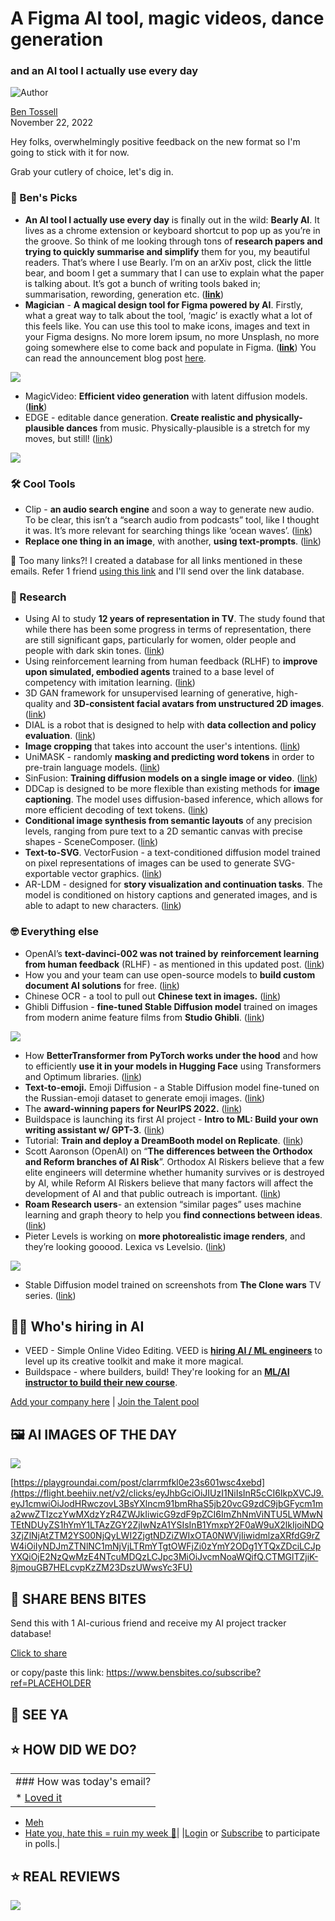 # A Figma AI tool, magic videos, dance generation

### and an AI tool I actually use every day

![Author](https://media.beehiiv.com/cdn-cgi/image/format=auto,onerror=redirect/uploads/user/profile_picture/fc858b4d-39e3-4be1-abf4-2b55504e21a2/thumb_uJ4UYake_400x400.jpg)

[Ben Tossell](https://www.twitter.com/bentossell)  
November 22, 2022

Hey folks, overwhelmingly positive feedback on the new format so I'm going to stick with it for now.

Grab your cutlery of choice, let's dig in.

### **🤌 Ben's Picks**

* **An AI tool I actually use every day** is finally out in the wild: **Bearly AI**. It lives as a chrome extension or keyboard shortcut to pop up as you’re in the groove. So think of me looking through tons of **research papers and trying to quickly summarise and simplify** them for you, my beautiful readers. That’s where I use Bearly. I’m on an arXiv post, click the little bear, and boom I get a summary that I can use to explain what the paper is talking about. It’s got a bunch of writing tools baked in; summarisation, rewording, generation etc. ([<u>**link**</u>](https://flight.beehiiv.net/v2/clicks/eyJhbGciOiJIUzI1NiIsInR5cCI6IkpXVCJ9.eyJ1cmwiOiJodHRwczovL2JlYXJseS5haS8iLCJwb3N0X2lkIjoiZmE2ZWI1NTktYzA1MS00NTJlLWFiZjUtMDNkZjZmMjA3MDVhIiwicHVibGljYXRpb25faWQiOiI0NDdmNmU2MC1lMzZhLTQ2NDItYjZmOC00NmJlYjE5MDQ1ZWMiLCJ2aXNpdF90b2tlbiI6IjI0MmZlM2U0LWY2NWMtNGZhOC05YWNmLTNiZjY4ODVhNDFkNyIsImlhdCI6MTY3NDAzMTg1Ny4wNDIsImlzcyI6Im9yY2hpZCJ9._gJflrYuD4i46s8x13YBUJtzxobc9b_TBpi51HpJ0JM))
* **Magician** - **A magical design tool for Figma powered by AI**. Firstly, what a great way to talk about the tool, ‘magic’ is exactly what a lot of this feels like. You can use this tool to make icons, images and text in your Figma designs. No more lorem ipsum, no more Unsplash, no more going somewhere else to come back and populate in Figma. ([<u>**link**</u>](https://flight.beehiiv.net/v2/clicks/eyJhbGciOiJIUzI1NiIsInR5cCI6IkpXVCJ9.eyJ1cmwiOiJodHRwczovL21hZ2ljaWFuLmRlc2lnbi8iLCJwb3N0X2lkIjoiZmE2ZWI1NTktYzA1MS00NTJlLWFiZjUtMDNkZjZmMjA3MDVhIiwicHVibGljYXRpb25faWQiOiI0NDdmNmU2MC1lMzZhLTQ2NDItYjZmOC00NmJlYjE5MDQ1ZWMiLCJ2aXNpdF90b2tlbiI6IjI0MmZlM2U0LWY2NWMtNGZhOC05YWNmLTNiZjY4ODVhNDFkNyIsImlhdCI6MTY3NDAzMTg1Ny4wNDIsImlzcyI6Im9yY2hpZCJ9.S41aGWNDNKF1pgpeH20xgkhs7tC6NSqC02zPJxMqYvQ)) You can read the announcement blog post [<u>here</u>](https://flight.beehiiv.net/v2/clicks/eyJhbGciOiJIUzI1NiIsInR5cCI6IkpXVCJ9.eyJ1cmwiOiJodHRwczovL2Jsb2cuZGlhZ3JhbS5jb20vcC9pbnRyb2R1Y2luZy1tYWdpY2lhbiIsInBvc3RfaWQiOiJmYTZlYjU1OS1jMDUxLTQ1MmUtYWJmNS0wM2RmNmYyMDcwNWEiLCJwdWJsaWNhdGlvbl9pZCI6IjQ0N2Y2ZTYwLWUzNmEtNDY0Mi1iNmY4LTQ2YmViMTkwNDVlYyIsInZpc2l0X3Rva2VuIjoiMjQyZmUzZTQtZjY1Yy00ZmE4LTlhY2YtM2JmNjg4NWE0MWQ3IiwiaWF0IjoxNjc0MDMxODU3LjA0MiwiaXNzIjoib3JjaGlkIn0.3nxMpgCCRy0Hb3jHLVbrYlmUrZAQMqJvszQNw2pryEc).

![](https://media.beehiiv.com/cdn-cgi/image/format=auto,onerror=redirect/uploads/asset/file/e1196f41-111c-46cb-a402-cc75b9025b65/magic-icon.gif)

* MagicVideo: **Efficient video generation** with latent diffusion models. ([<u>**link**</u>](https://flight.beehiiv.net/v2/clicks/eyJhbGciOiJIUzI1NiIsInR5cCI6IkpXVCJ9.eyJ1cmwiOiJodHRwczovL21hZ2ljdmlkZW8uZ2l0aHViLmlvLyIsInBvc3RfaWQiOiJmYTZlYjU1OS1jMDUxLTQ1MmUtYWJmNS0wM2RmNmYyMDcwNWEiLCJwdWJsaWNhdGlvbl9pZCI6IjQ0N2Y2ZTYwLWUzNmEtNDY0Mi1iNmY4LTQ2YmViMTkwNDVlYyIsInZpc2l0X3Rva2VuIjoiMjQyZmUzZTQtZjY1Yy00ZmE4LTlhY2YtM2JmNjg4NWE0MWQ3IiwiaWF0IjoxNjc0MDMxODU3LjA0MiwiaXNzIjoib3JjaGlkIn0.sHe6DOU6Qwh_qIBvQn6wUi2Eo7pXt_OjwLaSGyqOiMo))
* EDGE - editable dance generation. **Create realistic and physically-plausible dances** from music. Physically-plausible is a stretch for my moves, but still! ([<u>link</u>](https://flight.beehiiv.net/v2/clicks/eyJhbGciOiJIUzI1NiIsInR5cCI6IkpXVCJ9.eyJ1cmwiOiJodHRwczovL2VkZ2UtZGFuY2UuZ2l0aHViLmlvLyIsInBvc3RfaWQiOiJmYTZlYjU1OS1jMDUxLTQ1MmUtYWJmNS0wM2RmNmYyMDcwNWEiLCJwdWJsaWNhdGlvbl9pZCI6IjQ0N2Y2ZTYwLWUzNmEtNDY0Mi1iNmY4LTQ2YmViMTkwNDVlYyIsInZpc2l0X3Rva2VuIjoiMjQyZmUzZTQtZjY1Yy00ZmE4LTlhY2YtM2JmNjg4NWE0MWQ3IiwiaWF0IjoxNjc0MDMxODU3LjA0MiwiaXNzIjoib3JjaGlkIn0.XsggyOOOaPtmVLOExQ5nlulEAHf9uj40W5C39PSzXpo))

![](https://media.beehiiv.com/cdn-cgi/image/format=auto,onerror=redirect/uploads/asset/file/5fe3a97a-de34-48d2-a72a-be87141afb36/ezgif.com-gif-maker__30_.gif)

### **🛠️ Cool Tools**

* Clip - **an audio search engine** and soon a way to generate new audio. To be clear, this isn’t a “search audio from podcasts” tool, like I thought it was. It’s more relevant for searching things like ‘ocean waves’. ([<u>link</u>](https://flight.beehiiv.net/v2/clicks/eyJhbGciOiJIUzI1NiIsInR5cCI6IkpXVCJ9.eyJ1cmwiOiJodHRwczovL3d3dy5jbGlwLmF1ZGlvLyIsInBvc3RfaWQiOiJmYTZlYjU1OS1jMDUxLTQ1MmUtYWJmNS0wM2RmNmYyMDcwNWEiLCJwdWJsaWNhdGlvbl9pZCI6IjQ0N2Y2ZTYwLWUzNmEtNDY0Mi1iNmY4LTQ2YmViMTkwNDVlYyIsInZpc2l0X3Rva2VuIjoiMjQyZmUzZTQtZjY1Yy00ZmE4LTlhY2YtM2JmNjg4NWE0MWQ3IiwiaWF0IjoxNjc0MDMxODU3LjA0MiwiaXNzIjoib3JjaGlkIn0.dPosBOthE_mXUAd2Svb4QgpLjDhREZYXEoPbZFVMHQY))
* **Replace one thing in an image**, with another, **using text-prompts**. ([<u>link</u>](https://flight.beehiiv.net/v2/clicks/eyJhbGciOiJIUzI1NiIsInR5cCI6IkpXVCJ9.eyJ1cmwiOiJodHRwczovL2h1Z2dpbmdmYWNlLmNvL3NwYWNlcy9uaWVsc3IvdGV4dC1iYXNlZC1pbnBhaW50aW5nIiwicG9zdF9pZCI6ImZhNmViNTU5LWMwNTEtNDUyZS1hYmY1LTAzZGY2ZjIwNzA1YSIsInB1YmxpY2F0aW9uX2lkIjoiNDQ3ZjZlNjAtZTM2YS00NjQyLWI2ZjgtNDZiZWIxOTA0NWVjIiwidmlzaXRfdG9rZW4iOiIyNDJmZTNlNC1mNjVjLTRmYTgtOWFjZi0zYmY2ODg1YTQxZDciLCJpYXQiOjE2NzQwMzE4NTcuMDQyLCJpc3MiOiJvcmNoaWQifQ.UBJa3mfF85huFjS_1vUONp30tC3k6JXtF40MoP-MMoM))

👋 Too many links?! I created a database for all links mentioned in these emails. Refer 1 friend [using this link](https://flight.beehiiv.net/v2/clicks/eyJhbGciOiJIUzI1NiIsInR5cCI6IkpXVCJ9.eyJ1cmwiOiJodHRwczovL3d3dy5iZW5zYml0ZXMuY28vc3Vic2NyaWJlP3JlZj1QTEFDRUhPTERFUiIsInBvc3RfaWQiOiJmYTZlYjU1OS1jMDUxLTQ1MmUtYWJmNS0wM2RmNmYyMDcwNWEiLCJwdWJsaWNhdGlvbl9pZCI6IjQ0N2Y2ZTYwLWUzNmEtNDY0Mi1iNmY4LTQ2YmViMTkwNDVlYyIsInZpc2l0X3Rva2VuIjoiMjQyZmUzZTQtZjY1Yy00ZmE4LTlhY2YtM2JmNjg4NWE0MWQ3IiwiaWF0IjoxNjc0MDMxODU3LjA0MiwiaXNzIjoib3JjaGlkIn0.ldX7w_c7jvjUiMP9SVGs-TUgqMNJFQiBLeCQKlTw9qk) and I'll send over the link database.

### **🔬 Research**

* Using AI to study **12 years of representation in TV**. The study found that while there has been some progress in terms of representation, there are still significant gaps, particularly for women, older people and people with dark skin tones. ([<u>link</u>](https://flight.beehiiv.net/v2/clicks/eyJhbGciOiJIUzI1NiIsInR5cCI6IkpXVCJ9.eyJ1cmwiOiJodHRwczovL2Jsb2cuZ29vZ2xlL3RlY2hub2xvZ3kvYWkvdXNpbmctYWktdG8tc3R1ZHktMTIteWVhcnMtb2YtcmVwcmVzZW50YXRpb24taW4tdHYvIiwicG9zdF9pZCI6ImZhNmViNTU5LWMwNTEtNDUyZS1hYmY1LTAzZGY2ZjIwNzA1YSIsInB1YmxpY2F0aW9uX2lkIjoiNDQ3ZjZlNjAtZTM2YS00NjQyLWI2ZjgtNDZiZWIxOTA0NWVjIiwidmlzaXRfdG9rZW4iOiIyNDJmZTNlNC1mNjVjLTRmYTgtOWFjZi0zYmY2ODg1YTQxZDciLCJpYXQiOjE2NzQwMzE4NTcuMDQyLCJpc3MiOiJvcmNoaWQifQ.F5VSPRCeP4hMue2mWg9uCCxUE7xrNtR3PbMKBQm75vQ))
* Using reinforcement learning from human feedback (RLHF) to **improve upon simulated, embodied agents** trained to a base level of competency with imitation learning. ([<u>link</u>](https://flight.beehiiv.net/v2/clicks/eyJhbGciOiJIUzI1NiIsInR5cCI6IkpXVCJ9.eyJ1cmwiOiJodHRwczovL2FyeGl2Lm9yZy9hYnMvMjIxMS4xMTYwMiIsInBvc3RfaWQiOiJmYTZlYjU1OS1jMDUxLTQ1MmUtYWJmNS0wM2RmNmYyMDcwNWEiLCJwdWJsaWNhdGlvbl9pZCI6IjQ0N2Y2ZTYwLWUzNmEtNDY0Mi1iNmY4LTQ2YmViMTkwNDVlYyIsInZpc2l0X3Rva2VuIjoiMjQyZmUzZTQtZjY1Yy00ZmE4LTlhY2YtM2JmNjg4NWE0MWQ3IiwiaWF0IjoxNjc0MDMxODU3LjA0MiwiaXNzIjoib3JjaGlkIn0.GACaEBnSFVZB3N95Id2mTiXDkauJr1DlIqsdlmuBrjI))
* 3D GAN framework for unsupervised learning of generative, high-quality and **3D-consistent facial avatars from unstructured 2D images**. ([<u>link</u>](https://flight.beehiiv.net/v2/clicks/eyJhbGciOiJIUzI1NiIsInR5cCI6IkpXVCJ9.eyJ1cmwiOiJodHRwczovL21ydG9ybmFkbzI0LmdpdGh1Yi5pby9OZXh0M0QvIiwicG9zdF9pZCI6ImZhNmViNTU5LWMwNTEtNDUyZS1hYmY1LTAzZGY2ZjIwNzA1YSIsInB1YmxpY2F0aW9uX2lkIjoiNDQ3ZjZlNjAtZTM2YS00NjQyLWI2ZjgtNDZiZWIxOTA0NWVjIiwidmlzaXRfdG9rZW4iOiIyNDJmZTNlNC1mNjVjLTRmYTgtOWFjZi0zYmY2ODg1YTQxZDciLCJpYXQiOjE2NzQwMzE4NTcuMDQyLCJpc3MiOiJvcmNoaWQifQ.5Ptb1pWwejL0UDKi3qPNpZ5RaDTqsZfKch7gGwkUxJ4))
* DIAL is a robot that is designed to help with **data collection and policy evaluation**. ([<u>link</u>](https://flight.beehiiv.net/v2/clicks/eyJhbGciOiJIUzI1NiIsInR5cCI6IkpXVCJ9.eyJ1cmwiOiJodHRwczovL2luc3RydWN0aW9uYXVnbWVudGF0aW9uLmdpdGh1Yi5pby8iLCJwb3N0X2lkIjoiZmE2ZWI1NTktYzA1MS00NTJlLWFiZjUtMDNkZjZmMjA3MDVhIiwicHVibGljYXRpb25faWQiOiI0NDdmNmU2MC1lMzZhLTQ2NDItYjZmOC00NmJlYjE5MDQ1ZWMiLCJ2aXNpdF90b2tlbiI6IjI0MmZlM2U0LWY2NWMtNGZhOC05YWNmLTNiZjY4ODVhNDFkNyIsImlhdCI6MTY3NDAzMTg1Ny4wNDIsImlzcyI6Im9yY2hpZCJ9.YVKlJzBKVZPwUCwa82mJ1NmbAzqpzDklwzdTEMYOyyY))
* **Image cropping** that takes into account the user's intentions. ([<u>link</u>](https://flight.beehiiv.net/v2/clicks/eyJhbGciOiJIUzI1NiIsInR5cCI6IkpXVCJ9.eyJ1cmwiOiJodHRwczovL2FyeGl2Lm9yZy9hYnMvMjIxMS4xMTQ5MiIsInBvc3RfaWQiOiJmYTZlYjU1OS1jMDUxLTQ1MmUtYWJmNS0wM2RmNmYyMDcwNWEiLCJwdWJsaWNhdGlvbl9pZCI6IjQ0N2Y2ZTYwLWUzNmEtNDY0Mi1iNmY4LTQ2YmViMTkwNDVlYyIsInZpc2l0X3Rva2VuIjoiMjQyZmUzZTQtZjY1Yy00ZmE4LTlhY2YtM2JmNjg4NWE0MWQ3IiwiaWF0IjoxNjc0MDMxODU3LjA0MiwiaXNzIjoib3JjaGlkIn0.5bWQ2FS22zAZ6cyQ_KxGtIugSDvnqrr5kwx6wLre-Lg))
* UniMASK - randomly **masking and predicting word tokens** in order to pre-train language models. ([<u>link</u>](https://flight.beehiiv.net/v2/clicks/eyJhbGciOiJIUzI1NiIsInR5cCI6IkpXVCJ9.eyJ1cmwiOiJodHRwczovL2FyeGl2Lm9yZy9hYnMvMjIxMS4xMDg2OSIsInBvc3RfaWQiOiJmYTZlYjU1OS1jMDUxLTQ1MmUtYWJmNS0wM2RmNmYyMDcwNWEiLCJwdWJsaWNhdGlvbl9pZCI6IjQ0N2Y2ZTYwLWUzNmEtNDY0Mi1iNmY4LTQ2YmViMTkwNDVlYyIsInZpc2l0X3Rva2VuIjoiMjQyZmUzZTQtZjY1Yy00ZmE4LTlhY2YtM2JmNjg4NWE0MWQ3IiwiaWF0IjoxNjc0MDMxODU3LjA0MiwiaXNzIjoib3JjaGlkIn0.TiVU2QFCOWS7VIuncGYogO5Lm_o8lwrPbxvRCq3uDrI))
* SinFusion: **Training diffusion models on a single image or video**. ([<u>link</u>](https://flight.beehiiv.net/v2/clicks/eyJhbGciOiJIUzI1NiIsInR5cCI6IkpXVCJ9.eyJ1cmwiOiJodHRwczovL3lhbml2bmlrLmdpdGh1Yi5pby9zaW5mdXNpb24vIiwicG9zdF9pZCI6ImZhNmViNTU5LWMwNTEtNDUyZS1hYmY1LTAzZGY2ZjIwNzA1YSIsInB1YmxpY2F0aW9uX2lkIjoiNDQ3ZjZlNjAtZTM2YS00NjQyLWI2ZjgtNDZiZWIxOTA0NWVjIiwidmlzaXRfdG9rZW4iOiIyNDJmZTNlNC1mNjVjLTRmYTgtOWFjZi0zYmY2ODg1YTQxZDciLCJpYXQiOjE2NzQwMzE4NTcuMDQyLCJpc3MiOiJvcmNoaWQifQ.hnMA5W04m_gSJcdbz02oQyutWkbQWif7jLtLw9kWBp4))
* DDCap is designed to be more flexible than existing methods for **image captioning**. The model uses diffusion-based inference, which allows for more efficient decoding of text tokens. ([<u>link</u>](https://flight.beehiiv.net/v2/clicks/eyJhbGciOiJIUzI1NiIsInR5cCI6IkpXVCJ9.eyJ1cmwiOiJodHRwczovL2FyeGl2Lm9yZy9hYnMvMjIxMS4xMTY5NCIsInBvc3RfaWQiOiJmYTZlYjU1OS1jMDUxLTQ1MmUtYWJmNS0wM2RmNmYyMDcwNWEiLCJwdWJsaWNhdGlvbl9pZCI6IjQ0N2Y2ZTYwLWUzNmEtNDY0Mi1iNmY4LTQ2YmViMTkwNDVlYyIsInZpc2l0X3Rva2VuIjoiMjQyZmUzZTQtZjY1Yy00ZmE4LTlhY2YtM2JmNjg4NWE0MWQ3IiwiaWF0IjoxNjc0MDMxODU3LjA0MiwiaXNzIjoib3JjaGlkIn0.9N3F1DFlzI5O9exEczVlBreQKnW9xLAKOqepZdRAhTo))
* **Conditional image synthesis from semantic layouts** of any precision levels, ranging from pure text to a 2D semantic canvas with precise shapes - SceneComposer. ([<u>link</u>](https://flight.beehiiv.net/v2/clicks/eyJhbGciOiJIUzI1NiIsInR5cCI6IkpXVCJ9.eyJ1cmwiOiJodHRwczovL3plbmd5dS5tZS9zY2VuZWMvIiwicG9zdF9pZCI6ImZhNmViNTU5LWMwNTEtNDUyZS1hYmY1LTAzZGY2ZjIwNzA1YSIsInB1YmxpY2F0aW9uX2lkIjoiNDQ3ZjZlNjAtZTM2YS00NjQyLWI2ZjgtNDZiZWIxOTA0NWVjIiwidmlzaXRfdG9rZW4iOiIyNDJmZTNlNC1mNjVjLTRmYTgtOWFjZi0zYmY2ODg1YTQxZDciLCJpYXQiOjE2NzQwMzE4NTcuMDQyLCJpc3MiOiJvcmNoaWQifQ.p06nU3ls13Ds6D_FZgEa68euWsg4xbjy3d5Ton1qcAg))
* **Text-to-SVG**. VectorFusion - a text-conditioned diffusion model trained on pixel representations of images can be used to generate SVG-exportable vector graphics. ([<u>link</u>](https://flight.beehiiv.net/v2/clicks/eyJhbGciOiJIUzI1NiIsInR5cCI6IkpXVCJ9.eyJ1cmwiOiJodHRwczovL2FqYXlqLmNvbS92ZWN0b3JmdXNpb24iLCJwb3N0X2lkIjoiZmE2ZWI1NTktYzA1MS00NTJlLWFiZjUtMDNkZjZmMjA3MDVhIiwicHVibGljYXRpb25faWQiOiI0NDdmNmU2MC1lMzZhLTQ2NDItYjZmOC00NmJlYjE5MDQ1ZWMiLCJ2aXNpdF90b2tlbiI6IjI0MmZlM2U0LWY2NWMtNGZhOC05YWNmLTNiZjY4ODVhNDFkNyIsImlhdCI6MTY3NDAzMTg1Ny4wNDMsImlzcyI6Im9yY2hpZCJ9.EvHSZ2Nkgtttr_oMHdKCQu7VmrU8g6N-XReLmY5d25s))
* AR-LDM - designed for **story visualization and continuation tasks**. The model is conditioned on history captions and generated images, and is able to adapt to new characters. ([<u>link</u>](https://flight.beehiiv.net/v2/clicks/eyJhbGciOiJIUzI1NiIsInR5cCI6IkpXVCJ9.eyJ1cmwiOiJodHRwczovL2FyeGl2Lm9yZy9hYnMvMjIxMS4xMDk1MCIsInBvc3RfaWQiOiJmYTZlYjU1OS1jMDUxLTQ1MmUtYWJmNS0wM2RmNmYyMDcwNWEiLCJwdWJsaWNhdGlvbl9pZCI6IjQ0N2Y2ZTYwLWUzNmEtNDY0Mi1iNmY4LTQ2YmViMTkwNDVlYyIsInZpc2l0X3Rva2VuIjoiMjQyZmUzZTQtZjY1Yy00ZmE4LTlhY2YtM2JmNjg4NWE0MWQ3IiwiaWF0IjoxNjc0MDMxODU3LjA0MywiaXNzIjoib3JjaGlkIn0.uPjtRBN4RxGxEEEpg6Qwk5uyEMZWbYJdH_WWCaS6Oss))

### **🤓 Everything else**

* OpenAI’s **text-davinci-002 was not trained by** **reinforcement learning from human feedback** (RLHF) - as mentioned in this updated post. ([<u>link</u>](https://flight.beehiiv.net/v2/clicks/eyJhbGciOiJIUzI1NiIsInR5cCI6IkpXVCJ9.eyJ1cmwiOiJodHRwczovL3d3dy5sZXNzd3JvbmcuY29tL3Bvc3RzL3Q5c3Z2TlBObUZmNVFhM1RBL215c3Rlcmllcy1vZi1tb2RlLWNvbGxhcHNlIiwicG9zdF9pZCI6ImZhNmViNTU5LWMwNTEtNDUyZS1hYmY1LTAzZGY2ZjIwNzA1YSIsInB1YmxpY2F0aW9uX2lkIjoiNDQ3ZjZlNjAtZTM2YS00NjQyLWI2ZjgtNDZiZWIxOTA0NWVjIiwidmlzaXRfdG9rZW4iOiIyNDJmZTNlNC1mNjVjLTRmYTgtOWFjZi0zYmY2ODg1YTQxZDciLCJpYXQiOjE2NzQwMzE4NTcuMDQzLCJpc3MiOiJvcmNoaWQifQ.0plRmuxsk70tQ_MHVpyqe1PoXbb9QJYlKtlvv68mt4w))
* How you and your team can use open-source models to **build custom document AI solutions** for free. ([<u>link</u>](https://flight.beehiiv.net/v2/clicks/eyJhbGciOiJIUzI1NiIsInR5cCI6IkpXVCJ9.eyJ1cmwiOiJodHRwczovL2h1Z2dpbmdmYWNlLmNvL2Jsb2cvZG9jdW1lbnQtYWkiLCJwb3N0X2lkIjoiZmE2ZWI1NTktYzA1MS00NTJlLWFiZjUtMDNkZjZmMjA3MDVhIiwicHVibGljYXRpb25faWQiOiI0NDdmNmU2MC1lMzZhLTQ2NDItYjZmOC00NmJlYjE5MDQ1ZWMiLCJ2aXNpdF90b2tlbiI6IjI0MmZlM2U0LWY2NWMtNGZhOC05YWNmLTNiZjY4ODVhNDFkNyIsImlhdCI6MTY3NDAzMTg1Ny4wNDMsImlzcyI6Im9yY2hpZCJ9.91BkkSiAdPpCCQR71ddrNKRca2mNtZx450w5xSKyxtI))
* Chinese OCR - a tool to pull out **Chinese text in images.** ([<u>link</u>](https://flight.beehiiv.net/v2/clicks/eyJhbGciOiJIUzI1NiIsInR5cCI6IkpXVCJ9.eyJ1cmwiOiJodHRwczovL2h1Z2dpbmdmYWNlLmNvL3NwYWNlcy9PRkEtU3lzL09GQS1PQ1IiLCJwb3N0X2lkIjoiZmE2ZWI1NTktYzA1MS00NTJlLWFiZjUtMDNkZjZmMjA3MDVhIiwicHVibGljYXRpb25faWQiOiI0NDdmNmU2MC1lMzZhLTQ2NDItYjZmOC00NmJlYjE5MDQ1ZWMiLCJ2aXNpdF90b2tlbiI6IjI0MmZlM2U0LWY2NWMtNGZhOC05YWNmLTNiZjY4ODVhNDFkNyIsImlhdCI6MTY3NDAzMTg1Ny4wNDMsImlzcyI6Im9yY2hpZCJ9.r1D0GiYLZdfyYFHmNt4klCMJHqt6Zm2cAKg2QK8ftpo))
* Ghibli Diffusion - **fine-tuned Stable Diffusion model** trained on images from modern anime feature films from **Studio Ghibli**. ([<u>link</u>](https://flight.beehiiv.net/v2/clicks/eyJhbGciOiJIUzI1NiIsInR5cCI6IkpXVCJ9.eyJ1cmwiOiJodHRwczovL2h1Z2dpbmdmYWNlLmNvL25pdHJvc29ja2UvR2hpYmxpLURpZmZ1c2lvbiIsInBvc3RfaWQiOiJmYTZlYjU1OS1jMDUxLTQ1MmUtYWJmNS0wM2RmNmYyMDcwNWEiLCJwdWJsaWNhdGlvbl9pZCI6IjQ0N2Y2ZTYwLWUzNmEtNDY0Mi1iNmY4LTQ2YmViMTkwNDVlYyIsInZpc2l0X3Rva2VuIjoiMjQyZmUzZTQtZjY1Yy00ZmE4LTlhY2YtM2JmNjg4NWE0MWQ3IiwiaWF0IjoxNjc0MDMxODU3LjA0MywiaXNzIjoib3JjaGlkIn0.PMZfyqktxIMq9h9vjltiMI8myVoAve-5ipEmy0hgFLY))

![](https://media.beehiiv.com/cdn-cgi/image/format=auto,onerror=redirect/uploads/asset/file/57b98e2e-7acb-4d3e-b21e-8dd0b059c094/ghibli-diffusion-samples-03s.jpg)

* How **BetterTransformer from PyTorch works under the hood** and how to efficiently **use it in your models in Hugging Face** using Transformers and Optimum libraries. ([<u>link</u>](https://flight.beehiiv.net/v2/clicks/eyJhbGciOiJIUzI1NiIsInR5cCI6IkpXVCJ9.eyJ1cmwiOiJodHRwczovL21lZGl1bS5jb20vcHl0b3JjaC9iZXR0ZXJ0cmFuc2Zvcm1lci1vdXQtb2YtdGhlLWJveC1wZXJmb3JtYW5jZS1mb3ItaHVnZ2luZ2ZhY2UtdHJhbnNmb3JtZXJzLTNmYmUyN2Q1MGFiMiIsInBvc3RfaWQiOiJmYTZlYjU1OS1jMDUxLTQ1MmUtYWJmNS0wM2RmNmYyMDcwNWEiLCJwdWJsaWNhdGlvbl9pZCI6IjQ0N2Y2ZTYwLWUzNmEtNDY0Mi1iNmY4LTQ2YmViMTkwNDVlYyIsInZpc2l0X3Rva2VuIjoiMjQyZmUzZTQtZjY1Yy00ZmE4LTlhY2YtM2JmNjg4NWE0MWQ3IiwiaWF0IjoxNjc0MDMxODU3LjA0MywiaXNzIjoib3JjaGlkIn0.Ky1MrJ_itGKmuthL30EbC9l1_aUzOkB-bqoyGL1EgAw))
* **Text-to-emoji.** Emoji Diffusion - a Stable Diffusion model fine-tuned on the Russian-emoji dataset to generate emoji images. ([<u>link</u>](https://flight.beehiiv.net/v2/clicks/eyJhbGciOiJIUzI1NiIsInR5cCI6IkpXVCJ9.eyJ1cmwiOiJodHRwczovL2h1Z2dpbmdmYWNlLmNvL3ZhbGhhbGxhL2Vtb2ppLWRpZmZ1c2lvbj90ZXh0PWErc25haWwrc2hhcGVkK2hhcnArZW1vamkiLCJwb3N0X2lkIjoiZmE2ZWI1NTktYzA1MS00NTJlLWFiZjUtMDNkZjZmMjA3MDVhIiwicHVibGljYXRpb25faWQiOiI0NDdmNmU2MC1lMzZhLTQ2NDItYjZmOC00NmJlYjE5MDQ1ZWMiLCJ2aXNpdF90b2tlbiI6IjI0MmZlM2U0LWY2NWMtNGZhOC05YWNmLTNiZjY4ODVhNDFkNyIsImlhdCI6MTY3NDAzMTg1Ny4wNDMsImlzcyI6Im9yY2hpZCJ9.q3xpSamZkReiMLk895wgfTGe42jJbQrKSMyAPvtp-hM))
* The **award-winning papers for NeurIPS 2022.** ([<u>link</u>](https://flight.beehiiv.net/v2/clicks/eyJhbGciOiJIUzI1NiIsInR5cCI6IkpXVCJ9.eyJ1cmwiOiJodHRwczovL2Jsb2cubmV1cmlwcy5jYy8yMDIyLzExLzIxL2Fubm91bmNpbmctdGhlLW5ldXJpcHMtMjAyMi1hd2FyZHMvIiwicG9zdF9pZCI6ImZhNmViNTU5LWMwNTEtNDUyZS1hYmY1LTAzZGY2ZjIwNzA1YSIsInB1YmxpY2F0aW9uX2lkIjoiNDQ3ZjZlNjAtZTM2YS00NjQyLWI2ZjgtNDZiZWIxOTA0NWVjIiwidmlzaXRfdG9rZW4iOiIyNDJmZTNlNC1mNjVjLTRmYTgtOWFjZi0zYmY2ODg1YTQxZDciLCJpYXQiOjE2NzQwMzE4NTcuMDQzLCJpc3MiOiJvcmNoaWQifQ.GEy5P-t3C45dbpOjcEgU2RnrNaAq7RqK80aADbfSM1g))
* Buildspace is launching its first AI project - **Intro to ML: Build your own writing assistant w/ GPT-3**. ([<u>link</u>](https://flight.beehiiv.net/v2/clicks/eyJhbGciOiJIUzI1NiIsInR5cCI6IkpXVCJ9.eyJ1cmwiOiJodHRwczovL2J1aWxkc3BhY2Uuc28vYnVpbGRzL2FpLXdyaXRlciIsInBvc3RfaWQiOiJmYTZlYjU1OS1jMDUxLTQ1MmUtYWJmNS0wM2RmNmYyMDcwNWEiLCJwdWJsaWNhdGlvbl9pZCI6IjQ0N2Y2ZTYwLWUzNmEtNDY0Mi1iNmY4LTQ2YmViMTkwNDVlYyIsInZpc2l0X3Rva2VuIjoiMjQyZmUzZTQtZjY1Yy00ZmE4LTlhY2YtM2JmNjg4NWE0MWQ3IiwiaWF0IjoxNjc0MDMxODU3LjA0MywiaXNzIjoib3JjaGlkIn0.kbOvekeHjASLyFOerNQ8t9Cga4wfXRB6uVuiCmFn2k0))
* Tutorial: **Train and deploy a DreamBooth model on Replicate**. ([<u>link</u>](https://flight.beehiiv.net/v2/clicks/eyJhbGciOiJIUzI1NiIsInR5cCI6IkpXVCJ9.eyJ1cmwiOiJodHRwczovL3JlcGxpY2F0ZS5jb20vYmxvZy9kcmVhbWJvb3RoLWFwaSIsInBvc3RfaWQiOiJmYTZlYjU1OS1jMDUxLTQ1MmUtYWJmNS0wM2RmNmYyMDcwNWEiLCJwdWJsaWNhdGlvbl9pZCI6IjQ0N2Y2ZTYwLWUzNmEtNDY0Mi1iNmY4LTQ2YmViMTkwNDVlYyIsInZpc2l0X3Rva2VuIjoiMjQyZmUzZTQtZjY1Yy00ZmE4LTlhY2YtM2JmNjg4NWE0MWQ3IiwiaWF0IjoxNjc0MDMxODU3LjA0MywiaXNzIjoib3JjaGlkIn0.pdXX7FqGEE7XeQlsKvltns74XDVseug2sEY00jsABqU))
* Scott Aaronson (OpenAI) on “**The differences between the Orthodox and Reform branches of AI Risk**”. Orthodox AI Riskers believe that a few elite engineers will determine whether humanity survives or is destroyed by AI, while Reform AI Riskers believe that many factors will affect the development of AI and that public outreach is important. ([<u>link</u>](https://flight.beehiiv.net/v2/clicks/eyJhbGciOiJIUzI1NiIsInR5cCI6IkpXVCJ9.eyJ1cmwiOiJodHRwczovL3Njb3R0YWFyb25zb24uYmxvZy8_cD02ODIxIiwicG9zdF9pZCI6ImZhNmViNTU5LWMwNTEtNDUyZS1hYmY1LTAzZGY2ZjIwNzA1YSIsInB1YmxpY2F0aW9uX2lkIjoiNDQ3ZjZlNjAtZTM2YS00NjQyLWI2ZjgtNDZiZWIxOTA0NWVjIiwidmlzaXRfdG9rZW4iOiIyNDJmZTNlNC1mNjVjLTRmYTgtOWFjZi0zYmY2ODg1YTQxZDciLCJpYXQiOjE2NzQwMzE4NTcuMDQzLCJpc3MiOiJvcmNoaWQifQ.KLEJL1--wTUYI_Z5xJ6bwL8CC3huI5D-C2j9aOfTpag))
* **Roam Research users**\- an extension “similar pages” uses machine learning and graph theory to help you **find connections between ideas**. ([<u>link</u>](https://flight.beehiiv.net/v2/clicks/eyJhbGciOiJIUzI1NiIsInR5cCI6IkpXVCJ9.eyJ1cmwiOiJodHRwczovL2dpdGh1Yi5jb20vUm9hbS1SZXNlYXJjaC9yb2FtLWRlcG90L3B1bGwvMzIxIiwicG9zdF9pZCI6ImZhNmViNTU5LWMwNTEtNDUyZS1hYmY1LTAzZGY2ZjIwNzA1YSIsInB1YmxpY2F0aW9uX2lkIjoiNDQ3ZjZlNjAtZTM2YS00NjQyLWI2ZjgtNDZiZWIxOTA0NWVjIiwidmlzaXRfdG9rZW4iOiIyNDJmZTNlNC1mNjVjLTRmYTgtOWFjZi0zYmY2ODg1YTQxZDciLCJpYXQiOjE2NzQwMzE4NTcuMDQzLCJpc3MiOiJvcmNoaWQifQ.JO5zSI0kG17uinhd3DGCtlFVLCjyTf7LmMl3dOc-dBA))
* Pieter Levels is working on **more photorealistic image renders**, and they’re looking gooood. Lexica vs Levelsio. ([<u>link</u>](https://flight.beehiiv.net/v2/clicks/eyJhbGciOiJIUzI1NiIsInR5cCI6IkpXVCJ9.eyJ1cmwiOiJodHRwczovL3R3aXR0ZXIuY29tL2xldmVsc2lvL3N0YXR1cy8xNTk0ODQyMzk2ODU2MzIwMDAyIiwicG9zdF9pZCI6ImZhNmViNTU5LWMwNTEtNDUyZS1hYmY1LTAzZGY2ZjIwNzA1YSIsInB1YmxpY2F0aW9uX2lkIjoiNDQ3ZjZlNjAtZTM2YS00NjQyLWI2ZjgtNDZiZWIxOTA0NWVjIiwidmlzaXRfdG9rZW4iOiIyNDJmZTNlNC1mNjVjLTRmYTgtOWFjZi0zYmY2ODg1YTQxZDciLCJpYXQiOjE2NzQwMzE4NTcuMDQzLCJpc3MiOiJvcmNoaWQifQ.pxCswEmUcuJdoNcT6QsnDi_e-KYrxwnSKh1lvcqEsRQ))

![](https://media.beehiiv.com/cdn-cgi/image/format=auto,onerror=redirect/uploads/asset/file/85c71af1-0c82-4570-8b8f-4040a27bbc9a/Group_9.png)

* Stable Diffusion model trained on screenshots from **The Clone wars** TV series. ([link](https://flight.beehiiv.net/v2/clicks/eyJhbGciOiJIUzI1NiIsInR5cCI6IkpXVCJ9.eyJ1cmwiOiJodHRwczovL2h1Z2dpbmdmYWNlLmNvL1RyeVN0YXIvQ2xvbmVEaWZmdXNpb24iLCJwb3N0X2lkIjoiZmE2ZWI1NTktYzA1MS00NTJlLWFiZjUtMDNkZjZmMjA3MDVhIiwicHVibGljYXRpb25faWQiOiI0NDdmNmU2MC1lMzZhLTQ2NDItYjZmOC00NmJlYjE5MDQ1ZWMiLCJ2aXNpdF90b2tlbiI6IjI0MmZlM2U0LWY2NWMtNGZhOC05YWNmLTNiZjY4ODVhNDFkNyIsImlhdCI6MTY3NDAzMTg1Ny4wNDMsImlzcyI6Im9yY2hpZCJ9.tB_7svkL3FCURM10cyY8ar-tyzUymf993nM1p-Z4XMY))

## **🧑‍💻 Who's hiring in AI**

* VEED - Simple Online Video Editing. VEED is **[hiring AI / ML engineers](https://flight.beehiiv.net/v2/clicks/eyJhbGciOiJIUzI1NiIsInR5cCI6IkpXVCJ9.eyJ1cmwiOiJodHRwczovL3ZlZWQudGVhbXRhaWxvci5jb20vam9icy8yMTQ1NTI2LXNlbmlvci1zb2Z0d2FyZS1lbmdpbmVlci1haS10ZWFtIiwicG9zdF9pZCI6ImZhNmViNTU5LWMwNTEtNDUyZS1hYmY1LTAzZGY2ZjIwNzA1YSIsInB1YmxpY2F0aW9uX2lkIjoiNDQ3ZjZlNjAtZTM2YS00NjQyLWI2ZjgtNDZiZWIxOTA0NWVjIiwidmlzaXRfdG9rZW4iOiIyNDJmZTNlNC1mNjVjLTRmYTgtOWFjZi0zYmY2ODg1YTQxZDciLCJpYXQiOjE2NzQwMzE4NTcuMDQzLCJpc3MiOiJvcmNoaWQifQ.GG2A_9zJUABE2v8Jjp0WaugLgG1BsgIwbDd61RqYguA)** to level up its creative toolkit and make it more magical.
* Buildspace - where builders, build! They're looking for an **[ML/AI instructor to build their new course](https://flight.beehiiv.net/v2/clicks/eyJhbGciOiJIUzI1NiIsInR5cCI6IkpXVCJ9.eyJ1cmwiOiJodHRwczovL2J1aWxkc3BhY2Uuc28vam9pbiIsInBvc3RfaWQiOiJmYTZlYjU1OS1jMDUxLTQ1MmUtYWJmNS0wM2RmNmYyMDcwNWEiLCJwdWJsaWNhdGlvbl9pZCI6IjQ0N2Y2ZTYwLWUzNmEtNDY0Mi1iNmY4LTQ2YmViMTkwNDVlYyIsInZpc2l0X3Rva2VuIjoiMjQyZmUzZTQtZjY1Yy00ZmE4LTlhY2YtM2JmNjg4NWE0MWQ3IiwiaWF0IjoxNjc0MDMxODU3LjA0MywiaXNzIjoib3JjaGlkIn0.XdU_vZ1SS1IsSOVio8ns8ujM0iWzE7HreshywK2OFhU)**.

[Add your company here](https://flight.beehiiv.net/v2/clicks/eyJhbGciOiJIUzI1NiIsInR5cCI6IkpXVCJ9.eyJ1cmwiOiJodHRwczovL2JlbnNiaXRlcy5wYWxsZXQuY29tL2hpcmUiLCJwb3N0X2lkIjoiZmE2ZWI1NTktYzA1MS00NTJlLWFiZjUtMDNkZjZmMjA3MDVhIiwicHVibGljYXRpb25faWQiOiI0NDdmNmU2MC1lMzZhLTQ2NDItYjZmOC00NmJlYjE5MDQ1ZWMiLCJ2aXNpdF90b2tlbiI6IjI0MmZlM2U0LWY2NWMtNGZhOC05YWNmLTNiZjY4ODVhNDFkNyIsImlhdCI6MTY3NDAzMTg1Ny4wNDMsImlzcyI6Im9yY2hpZCJ9.1edREJS6f8bb70br8cYIDMFKR7pbVrDsyFSUfIEta-8) | [Join the Talent pool](https://flight.beehiiv.net/v2/clicks/eyJhbGciOiJIUzI1NiIsInR5cCI6IkpXVCJ9.eyJ1cmwiOiJodHRwczovL2JlbnNiaXRlcy5wYWxsZXQuY29tL3RhbGVudC93ZWxjb21lP3JlZmVycmFsPXRydWUmc3RlcD13ZWxjb21lJnBhbGxldD0iLCJwb3N0X2lkIjoiZmE2ZWI1NTktYzA1MS00NTJlLWFiZjUtMDNkZjZmMjA3MDVhIiwicHVibGljYXRpb25faWQiOiI0NDdmNmU2MC1lMzZhLTQ2NDItYjZmOC00NmJlYjE5MDQ1ZWMiLCJ2aXNpdF90b2tlbiI6IjI0MmZlM2U0LWY2NWMtNGZhOC05YWNmLTNiZjY4ODVhNDFkNyIsImlhdCI6MTY3NDAzMTg1Ny4wNDMsImlzcyI6Im9yY2hpZCJ9.52u-O2PH74k1RQEgJ4754FVj3PjGSYrarUmTS57jASA)

## **🖼 AI IMAGES OF THE DAY**

![](https://media.beehiiv.com/cdn-cgi/image/format=auto,onerror=redirect/uploads/asset/file/5c67a8e1-0ca3-4b43-a93d-cefae3238e5d/3ed25c8d15f04d379948063fa27828e9.jpeg)

[https://playgroundai.com/post/clarrmfkl0e23s601wsc4xebd](https://flight.beehiiv.net/v2/clicks/eyJhbGciOiJIUzI1NiIsInR5cCI6IkpXVCJ9.eyJ1cmwiOiJodHRwczovL3BsYXlncm91bmRhaS5jb20vcG9zdC9jbGFycm1ma2wwZTIzczYwMXdzYzR4ZWJkIiwicG9zdF9pZCI6ImZhNmViNTU5LWMwNTEtNDUyZS1hYmY1LTAzZGY2ZjIwNzA1YSIsInB1YmxpY2F0aW9uX2lkIjoiNDQ3ZjZlNjAtZTM2YS00NjQyLWI2ZjgtNDZiZWIxOTA0NWVjIiwidmlzaXRfdG9rZW4iOiIyNDJmZTNlNC1mNjVjLTRmYTgtOWFjZi0zYmY2ODg1YTQxZDciLCJpYXQiOjE2NzQwMzE4NTcuMDQzLCJpc3MiOiJvcmNoaWQifQ.CTMGlTZjiK-8jmouGB7HELcvpKzZM23DszUWwsYc3FU)

## **🤗 SHARE BENS BITES**

Send this with 1 AI-curious friend and receive my AI project tracker database!

[Click to share](https://flight.beehiiv.net/v2/clicks/eyJhbGciOiJIUzI1NiIsInR5cCI6IkpXVCJ9.eyJ1cmwiOiJodHRwczovL3d3dy5iZW5zYml0ZXMuY28vc3Vic2NyaWJlP3JlZj1QTEFDRUhPTERFUiIsInBvc3RfaWQiOiJmYTZlYjU1OS1jMDUxLTQ1MmUtYWJmNS0wM2RmNmYyMDcwNWEiLCJwdWJsaWNhdGlvbl9pZCI6IjQ0N2Y2ZTYwLWUzNmEtNDY0Mi1iNmY4LTQ2YmViMTkwNDVlYyIsInZpc2l0X3Rva2VuIjoiMjQyZmUzZTQtZjY1Yy00ZmE4LTlhY2YtM2JmNjg4NWE0MWQ3IiwiaWF0IjoxNjc0MDMxODU3LjA0MywiaXNzIjoib3JjaGlkIn0.pHq-3tv6D9fg1xf-aoN7C01wZPbehBEvcdV2TOiUSsA)

or copy/paste this link: https://www.bensbites.co/subscribe?ref=PLACEHOLDER

## **👋 SEE YA**

## **⭐️ HOW DID WE DO?**

||
|:---|
|### How was today's email?|
|* [Loved it](/login)
* [Meh](/login)
* [Hate you, hate this = ruin my week 🥹](/login)|
|[Login](/login) or [Subscribe](https://www.bensbites.co/subscribe) to participate in polls.|

## **⭐️ REAL** REVIEWS

![](https://media.beehiiv.com/cdn-cgi/image/format=auto,onerror=redirect/uploads/asset/file/fedbeeff-a2f3-4ff2-bd78-903435701f37/Screenshot_2022-10-26_at_14.02.06.png)